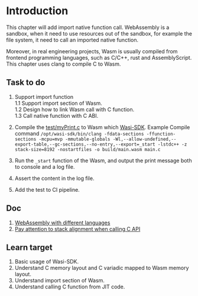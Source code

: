 # Introduction

This chapter will add import native function call. WebAssembly is a sandbox, when it need to use resources out of the sandbox, for example the file system, it need to call an imported native function.

Moreover, in real engineering projects, Wasm is usually compiled from frontend programming languages, such as C/C++, rust and AssemblyScript. This chapter uses clang to compile C to Wasm.

## Task to do

1. Support import function<br/>
   1.1 Support import section of Wasm.<br/>
   1.2 Design how to link Wasm call with C function.<br/>
   1.3 Call native function with C ABI.<br/>

2. Compile the [test/myPrint.c](./test/myPrint.c) to Wasm which [Wasi-SDK](https://github.com/WebAssembly/wasi-sdk). Example Compile command `/opt/wasi-sdk/bin/clang -fdata-sections -ffunction-sections -mcpu=mvp -mmutable-globals -Wl,--allow-undefined,--export-table,--gc-sections,--no-entry,--export=_start -lstdc++ -z stack-size=8192 -nostartfiles -o build/main.wasm main.c`
3. Run the `_start` function of the Wasm, and output the print message both to console and a log file.
4. Assert the content in the log file.
5. Add the test to CI pipeline.

## Doc

1. [WebAssembly with different languages](https://enarx.dev/docs/WebAssembly/Introduction)
2. [Pay attention to stack alignment when calling C API](https://community.arm.com/arm-community-blogs/b/architectures-and-processors-blog/posts/using-the-stack-in-aarch32-and-aarch64)

## Learn target

1. Basic usage of Wasi-SDK.
2. Understand C memory layout and C variadic mapped to Wasm memory layout.
3. Understand import section of Wasm.
4. Understand calling C function from JIT code.
